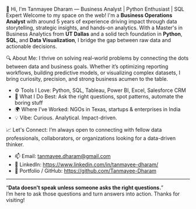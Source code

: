 👋 Hi, I'm Tanmayee Dharam — Business Analyst | Python Enthusiast | SQL Expert
Welcome to my space on the web! I'm a **Business Operations Analyst** with around 5 years of experience driving impact through data storytelling, strategic insights, and hands-on analytics. With a Master's in Business Analytics from **UT Dallas** and a solid tech foundation in **Python**, **SQL**, and **Data Visualization**, I bridge the gap between raw data and actionable decisions.


🔍 About Me:
I thrive on solving real-world problems by connecting the dots between data and business goals. Whether it’s optimizing reporting workflows, building predictive models, or visualizing complex datasets, I bring curiosity, precision, and strong business acumen to the table.
- ⚙️ Tools I Love: Python, SQL, Tableau, Power BI, Excel, Salesforce CRM
- 🧠 What I Do Best: Ask the right questions, spot patterns, automate the boring stuff
- 🌍 Where I’ve Worked: NGOs in Texas, startups & enterprises in India
- 💡 Vibe: Curious. Analytical. Impact-driven.

📈 Let's Connect:
I’m always open to connecting with fellow data professionals, collaborators, or organizations looking for a data-driven thinker.
- 📫 Email: tanmayee.dharam@gmail.com
- 💼 LinkedIn: https://www.linkedin.com/in/tanmayee-dharam/
- 📁 Portfolio / GitHub: https://github.com/Tanmayee-Dharam

---
“**Data doesn't speak unless someone asks the right questions.**”  
I’m here to ask those questions and turn answers into action. Thanks for visiting!

<!---
Tanmayee-Dharam/Tanmayee-Dharam is a ✨ special ✨ repository because its `README.md` (this file) appears on your GitHub profile.
You can click the Preview link to take a look at your changes.
--->

